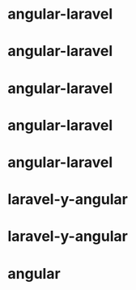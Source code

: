 # angular-laravel
# angular-laravel
# angular-laravel
# angular-laravel
# angular-laravel
# laravel-y-angular
# laravel-y-angular
# angular
